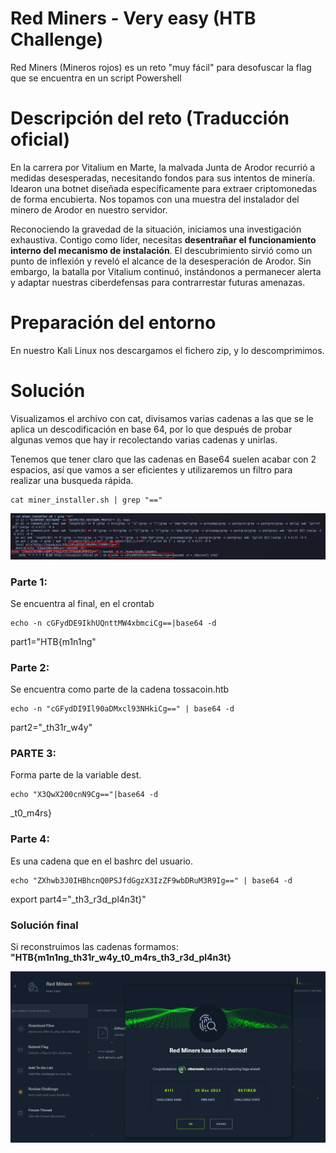 # Red Miners - Very easy (HTB Challenge)
Red Miners (Mineros rojos) es un reto "muy fácil" para desofuscar la flag que se encuentra en un script Powershell

# Descripción del reto (Traducción oficial)
En la carrera por Vitalium en Marte, la malvada Junta de Arodor recurrió a medidas desesperadas, necesitando fondos para sus intentos de minería. Idearon una botnet diseñada específicamente para extraer criptomonedas de forma encubierta. Nos topamos con una muestra del instalador del minero de Arodor en nuestro servidor. 

Reconociendo la gravedad de la situación, iniciamos una investigación exhaustiva. Contigo como líder, necesitas **desentrañar el funcionamiento interno del mecanismo de instalación**. El descubrimiento sirvió como un punto de inflexión y reveló el alcance de la desesperación de Arodor. Sin embargo, la batalla por Vitalium continuó, instándonos a permanecer alerta y adaptar nuestras ciberdefensas para contrarrestar futuras amenazas.

# Preparación del entorno
En nuestro Kali Linux nos descargamos el fichero zip, y lo descomprimimos.

# Solución 
Visualizamos el archivo con cat, divisamos varias cadenas a las que se le aplica un descodificación en base 64, por lo que después de probar algunas vemos que hay ir recolectando varias cadenas y unirlas.

Tenemos que tener claro que las cadenas en Base64 suelen acabar con 2 espacios, así que vamos a ser eficientes y utilizaremos un filtro para realizar una busqueda rápida.

```
cat miner_installer.sh | grep "=="
```
![curl](Images/busqueda_flags.png)


### Parte 1:
Se encuentra al final, en el crontab
```
echo -n cGFydDE9IkhUQnttMW4xbmciCg==|base64 -d
```
part1="HTB{m1n1ng"


### Parte 2: 
Se encuentra como parte de la cadena tossacoin.htb
```
echo -n "cGFydDI9Il90aDMxcl93NHkiCg==" | base64 -d 
```
part2="_th31r_w4y"

### PARTE 3: 
Forma parte de la variable dest.
```shell
echo "X3QwX200cnN9Cg=="|base64 -d
```
_t0_m4rs}

### Parte 4:
Es una cadena que en el bashrc del usuario.
```
echo "ZXhwb3J0IHBhcnQ0PSJfdGgzX3IzZF9wbDRuM3R9Ig==" | base64 -d
```
export part4="_th3_r3d_pl4n3t}"

### Solución final
Si reconstruimos las cadenas formamos: **"HTB{m1n1ng_th31r_w4y_t0_m4rs_th3_r3d_pl4n3t}**

![curl](Images/red_miners_completed.png)
